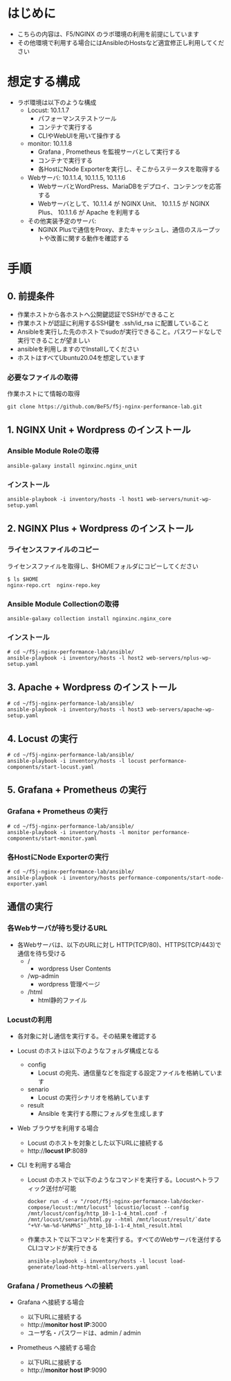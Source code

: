 # はじめに

- こちらの内容は、F5/NGINX のラボ環境の利用を前提にしています
- その他環境で利用する場合にはAnsibleのHostsなど適宜修正し利用してください


# 想定する構成

- ラボ環境は以下のような構成
  - Locust: 10.1.1.7
    - パフォーマンステストツール
    - コンテナで実行する
    - CLIやWebUIを用いて操作する
  - monitor: 10.1.1.8
    - Grafana , Prometheus を監視サーバとして実行する
    - コンテナで実行する
    - 各HostにNode Exporterを実行し、そこからステータスを取得する
  - Webサーバ: 10.1.1.4, 10.1.1.5, 10.1.1.6
    - WebサーバとWordPress、MariaDBをデプロイ、コンテンツを応答する
    - Webサーバとして、10.1.1.4 が NGINX Unit、 10.1.1.5 が NGINX Plus、 10.1.1.6 が Apache を利用する
  - その他実装予定のサーバ:
    - NGINX Plusで通信をProxy、またキャッシュし、通信のスループットや改善に関する動作を確認する


# 手順
## 0. 前提条件

- 作業ホストから各ホストへ公開鍵認証でSSHができること
- 作業ホストが認証に利用するSSH鍵を .ssh/id_rsa に配置していること
- Ansibleを実行した先のホストでsudoが実行できること。パスワードなしで実行できることが望ましい
- ansibleを利用しますのでInstallしてください
- ホストはすべてUbuntu20.04を想定しています

### 必要なファイルの取得

作業ホストにて情報の取得

```
git clone https://github.com/BeF5/f5j-nginx-performance-lab.git
```

## 1. NGINX Unit + Wordpress のインストール

### Ansible Module Roleの取得

```
ansible-galaxy install nginxinc.nginx_unit
```

### インストール

```
ansible-playbook -i inventory/hosts -l host1 web-servers/nunit-wp-setup.yaml
```

## 2. NGINX Plus + Wordpress のインストール

### ライセンスファイルのコピー

ライセンスファイルを取得し、$HOMEフォルダにコピーしてください
```
$ ls $HOME
nginx-repo.crt  nginx-repo.key
```

### Ansible Module Collectionの取得

```
ansible-galaxy collection install nginxinc.nginx_core
```

### インストール

```
# cd ~/f5j-nginx-performance-lab/ansible/
ansible-playbook -i inventory/hosts -l host2 web-servers/nplus-wp-setup.yaml
```

## 3. Apache + Wordpress のインストール

```
# cd ~/f5j-nginx-performance-lab/ansible/
ansible-playbook -i inventory/hosts -l host3 web-servers/apache-wp-setup.yaml
```

## 4. Locust の実行

```
# cd ~/f5j-nginx-performance-lab/ansible/
ansible-playbook -i inventory/hosts -l locust performance-components/start-locust.yaml
```

## 5. Grafana + Prometheus の実行

### Grafana + Prometheus の実行

```
# cd ~/f5j-nginx-performance-lab/ansible/
ansible-playbook -i inventory/hosts -l monitor performance-components/start-monitor.yaml
```

### 各HostにNode Exporterの実行

```
# cd ~/f5j-nginx-performance-lab/ansible/
ansible-playbook -i inventory/hosts performance-components/start-node-exporter.yaml  
```

## 通信の実行

### 各Webサーバが待ち受けるURL

- 各Webサーバは、以下のURLに対し HTTP(TCP/80)、HTTPS(TCP/443)で通信を待ち受ける
  - /
    - wordpress User Contents
  - /wp-admin
    - wordpress 管理ページ
  - /html
    - html静的ファイル


### Locustの利用

- 各対象に対し通信を実行する。その結果を確認する
- Locust のホストは以下のようなフォルダ構成となる
  - config
    - Locust の宛先、通信量などを指定する設定ファイルを格納しています
  - senario
    - Locust の実行シナリオを格納しています
  - result
    - Ansible を実行する際にフォルダを生成します

- Web ブラウザを利用する場合
  - Locust のホストを対象とした以下URLに接続する
  - http://**locust IP**:8089

- CLI を利用する場合

  - Locust のホストで以下のようなコマンドを実行する。Locustへトラフィック送付が可能

    ```
    docker run -d -v "/root/f5j-nginx-performance-lab/docker-compose/locust:/mnt/locust" locustio/locust --config /mnt/locust/config/http_10-1-1-4_html.conf -f /mnt/locust/senario/html.py --html /mnt/locust/result/`date "+%Y-%m-%d-%H%M%S"`_http_10-1-1-4_html_result.html
    ```

  - 作業ホストで以下コマンドを実行する。すべてのWebサーバを送付するCLIコマンドが実行できる

    ```
    ansible-playbook -i inventory/hosts -l locust load-generate/load-http-html-allservers.yaml  
    ```


### Grafana / Prometheus への接続

- Grafana へ接続する場合
  - 以下URLに接続する
  - http://**monitor host IP**:3000
  - ユーザ名・パスワードは、admin / admin

- Prometheus へ接続する場合
  - 以下URLに接続する
  - http://**monitor host IP**:9090



